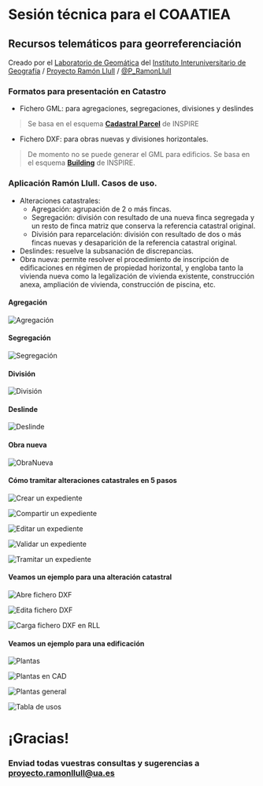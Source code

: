 # Sesión técnica para el COAATIEA
## Recursos telemáticos para georreferenciación

Creado por el [Laboratorio de Geomática](http://iig.ua.es/es/geomatica/) del [Instituto Interuniversitario de Geografía](http://iig.ua.es/) / [Proyecto Ramón Llull](http://www.arsmagna.es) / <i class="fa fa-twitter-square"></i> [@P_RamonLlull](https://twitter.com/P_RamonLlull)



### Formatos para presentación en Catastro
- Fichero GML: para agregaciones, segregaciones, divisiones y deslindes
> <i class="fa fa-info-circle"></i> Se basa en el esquema [**Cadastral Parcel**](https://inspire-forum.jrc.ec.europa.eu/pg/pages/view/1806/cadastral-parcels) de INSPIRE

- Fichero DXF: para obras nuevas y divisiones horizontales.
> <i class="fa fa-info-circle"></i> De momento no se puede generar el GML para edificios. Se basa en el esquema [**Building**](http://inspire.ec.europa.eu/documents/Data_Specifications/INSPIRE_DataSpecification_BU_v3.0rc3.pdf) de INSPIRE.



### Aplicación Ramón Llull. Casos de uso.
  - Alteraciones catastrales:
    - Agregación: agrupación de 2 o más fincas. 
    - Segregación: división con resultado de una nueva finca segregada y un resto de finca matriz que conserva la referencia catastral original.
    - División para reparcelación: división con resultado de dos o más fincas nuevas y desaparición de la referencia catastral original. 
  - Deslindes: resuelve la subsanación de discrepancias.
  - Obra nueva: permite resolver el procedimiento de inscripción de edificaciones en régimen de propiedad horizontal, y engloba tanto la vivienda nueva como la legalización de vivienda existente, construcción anexa, ampliación de vivienda, construcción de piscina, etc. 


#### Agregación
![Agregación](http://labgeo.github.io/meetup-COAATIEA/img/Agg.png)


#### Segregación
![Segregación](http://labgeo.github.io/meetup-COAATIEA/img/Seg.png)


#### División
![División](http://labgeo.github.io/meetup-COAATIEA/img/Div.png)


#### Deslinde
![Deslinde](http://labgeo.github.io/meetup-COAATIEA/img/Des.png)


#### Obra nueva
![ObraNueva](http://labgeo.github.io/meetup-COAATIEA/img/ObraNueva.png)



#### Cómo tramitar alteraciones catastrales en 5 pasos


![Crear un expediente](http://labgeo.github.io/understandingRL/img/understandingRL-1.png)


![Compartir un expediente](http://labgeo.github.io/understandingRL/img/understandingRL-2.png)


![Editar un expediente](http://labgeo.github.io/understandingRL/img/understandingRL-3.png)


![Validar un expediente](http://labgeo.github.io/understandingRL/img/understandingRL-4.png)


![Tramitar un expediente](http://labgeo.github.io/understandingRL/img/understandingRL-5.png)



#### Veamos un ejemplo para una alteración catastral


![Abre fichero DXF](http://labgeo.github.io/meetup-COAATIEA/img/cap5/cad1.jpeg)


![Edita fichero DXF](http://labgeo.github.io/meetup-COAATIEA/img/cap5/cad2.jpeg)


![Carga fichero DXF en RLL](http://labgeo.github.io/meetup-COAATIEA/img/cap5/ifazSgr4.jpeg)



#### Veamos un ejemplo para una edificación


![Plantas](http://labgeo.github.io/meetup-COAATIEA/img/cap6/pltSig1.jpeg)


![Plantas en CAD](http://labgeo.github.io/meetup-COAATIEA/img/cap6/onCad1.jpeg)


![Plantas general](http://labgeo.github.io/meetup-COAATIEA/img/cap6/onCad2.jpeg)


![Tabla de usos](http://labgeo.github.io/meetup-COAATIEA/img/cap6/ifazON5.jpeg)



# ¡Gracias!

### Enviad todas vuestras consultas y sugerencias a <i class="fa fa-envelope"></i> proyecto.ramonllull@ua.es
